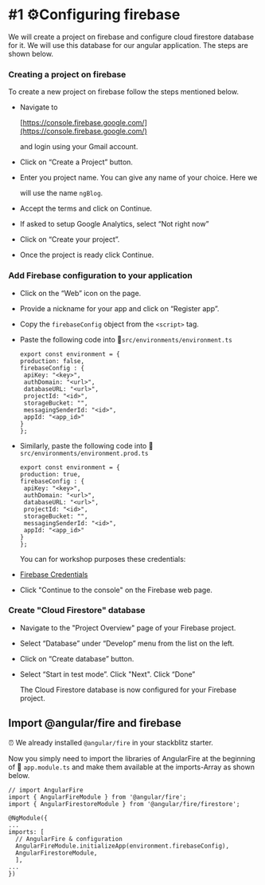 # \#1 ⚙️Configuring firebase

We will create a project on firebase and configure cloud firestore database for it. We will use this database for our angular application. The steps are shown below.

### Creating a project on firebase

To create a new project on firebase follow the steps mentioned below.

* Navigate to

  [https://console.firebase.google.com/](https://console.firebase.google.com/)

  and login using your Gmail account.

* Click on “Create a Project” button.
* Enter you project name. You can give any name of your choice. Here we

  will use the name `ngBlog`.

* Accept the terms and click on Continue.
* If asked to setup Google Analytics, select “Not right now”
* Click on “Create your project”.
* Once the project is ready click Continue.

### Add Firebase configuration to your application

* Click on the “Web” icon on the page.
* Provide a nickname for your app and click on “Register app”. 
* Copy the `firebaseConfig` object from the `<script>` tag.
* Paste  the following code into 📝`src/environments/environment.ts`

  ```text
  export const environment = {
  production: false,
  firebaseConfig : {
   apiKey: "<key>",
   authDomain: "<url>",
   databaseURL: "<url>",
   projectId: "<id>",
   storageBucket: "",
   messagingSenderId: "<id>",
   appId: "<app_id>"
  }
  };
  ```

* Similarly, paste the following code into 📝`src/environments/environment.prod.ts`

  ```text
  export const environment = {
  production: true,
  firebaseConfig : {
   apiKey: "<key>",
   authDomain: "<url>",
   databaseURL: "<url>",
   projectId: "<id>",
   storageBucket: "",
   messagingSenderId: "<id>",
   appId: "<app_id>"
  }
  };
  ```

  You can for workshop purposes these credentials:

* [Firebase Credentials](https://docs.google.com/document/d/16LAET8unKwy3kvZiCEWIj7q5IuEZokIeqby4KQt5wcQ/edit?usp=sharing)
* Click "Continue to the console" on the Firebase web page.

### Create "Cloud Firestore" database

* Navigate to the "Project Overview" page of your Firebase project. 
* Select “Database” under “Develop” menu from the list on the left.
* Click on “Create database” button. 
* Select “Start in test mode”. Click "Next". Click “Done”

  The Cloud Firestore database is now configured for your Firebase project.

## Import @angular/fire and firebase

⏰ We already installed `@angular/fire` in your stackblitz starter.

Now you simply need to import the libraries of AngularFire at the beginning of 📝 `app.module.ts` and make them available at the imports-Array as shown below.

```text
// import AngularFire
import { AngularFireModule } from '@angular/fire';
import { AngularFirestoreModule } from '@angular/fire/firestore';

@NgModule({
...
imports: [
  // AngularFire & configuration
  AngularFireModule.initializeApp(environment.firebaseConfig),
  AngularFirestoreModule,
  ],
...
})
```

